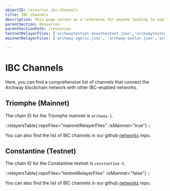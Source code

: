 ```yaml
---
objectID: resources_ibc-channels
title: IBC channels
description: This page serves as a reference for anyone looking to explore the various IBC channels that connect the Archway network to other networks.
parentSection: Resources
parentSectionPath: /resources
testnetRelayerFiles: ['archwaytestnet-akashtestnet.json','archwaytestnet-axelartestnet.json','archwaytestnet-osmosistestnet.json']
mainnetRelayerFiles: ['archway-agoric.json', 'archway-axelar.json','archway-bitcanna.json','archway-cosmoshub.json','archway-jackal.json','archway-juno.json','archway-kujira.json','archway-noble.json','archway-nois.json','archway-osmosis.json','archway-quicksilver.json','archway-umee.json',]

---
```


# IBC Channels

Here, you can find a comprehensive list of channels that connect the Archway blockchain network with other IBC-enabled networks.


## Triomphe (Mainnet)

The chain ID for the Triomphe mainnet is `archway-1`.

::relayersTable{:repoFiles="mainnetRelayerFiles" :isMainnet="true"}
::
<!-- <relayers-table :repo-files="mainnetRelayerFiles" :isMainnet="true" /> -->

You can also find the list of IBC channels in our github <a href="https://github.com/archway-network/networks/tree/main/_IBC" target="_blank" >networks</a> repo.



## Constantine (Testnet)

The chain ID for the Constantine testnet is `constantine-3`.

::relayersTable{:repoFiles="testnetRelayerFiles" :isMainnet="false"}
::
<!-- <relayers-table :repo-files="testnetRelayerFiles" :isMainnet="false" /> -->

You can also find the list of IBC channels in our github <a href="https://github.com/archway-network/networks/tree/main/_IBC" target="_blank" >networks</a> repo.
